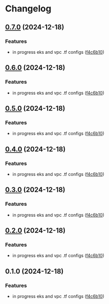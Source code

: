 # Changelog

## [0.7.0](https://github.com/sharing-fish/fish-platform-library/compare/vpc-v0.6.0...vpc-v0.7.0) (2024-12-18)


### Features

* in progress eks and vpc .tf configs ([f4c6b10](https://github.com/sharing-fish/fish-platform-library/commit/f4c6b10ed7c5200f3e5b7bb02aa23666c40429d1))

## [0.6.0](https://github.com/sharing-fish/fish-platform-library/compare/vpc-v0.5.0...vpc-v0.6.0) (2024-12-18)


### Features

* in progress eks and vpc .tf configs ([f4c6b10](https://github.com/sharing-fish/fish-platform-library/commit/f4c6b10ed7c5200f3e5b7bb02aa23666c40429d1))

## [0.5.0](https://github.com/sharing-fish/fish-platform-library/compare/v0.4.0...v0.5.0) (2024-12-18)


### Features

* in progress eks and vpc .tf configs ([f4c6b10](https://github.com/sharing-fish/fish-platform-library/commit/f4c6b10ed7c5200f3e5b7bb02aa23666c40429d1))

## [0.4.0](https://github.com/sharing-fish/fish-platform-library/compare/vpc-v0.3.0...vpc-v0.4.0) (2024-12-18)


### Features

* in progress eks and vpc .tf configs ([f4c6b10](https://github.com/sharing-fish/fish-platform-library/commit/f4c6b10ed7c5200f3e5b7bb02aa23666c40429d1))

## [0.3.0](https://github.com/sharing-fish/fish-platform-library/compare/vpc-v0.2.0...vpc-v0.3.0) (2024-12-18)


### Features

* in progress eks and vpc .tf configs ([f4c6b10](https://github.com/sharing-fish/fish-platform-library/commit/f4c6b10ed7c5200f3e5b7bb02aa23666c40429d1))

## [0.2.0](https://github.com/sharing-fish/fish-platform-library/compare/vpc-v0.1.0...vpc-v0.2.0) (2024-12-18)


### Features

* in progress eks and vpc .tf configs ([f4c6b10](https://github.com/sharing-fish/fish-platform-library/commit/f4c6b10ed7c5200f3e5b7bb02aa23666c40429d1))

## 0.1.0 (2024-12-18)


### Features

* in progress eks and vpc .tf configs ([f4c6b10](https://github.com/sharing-fish/fish-platform-library/commit/f4c6b10ed7c5200f3e5b7bb02aa23666c40429d1))
